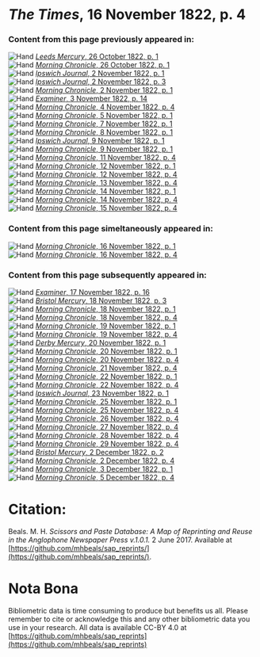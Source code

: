 # *The Times*, 16 November 1822, p. 4  
  
### Content from this page previously appeared in:  
![Hand](http://scissorsandpaste.net/wp-content/uploads/2017/06/smallhandpointer.png) [*Leeds Mercury*, 26 October 1822, p. 1](https://mhbeals.github.io/sap_html/Leeds-Mercury/Leeds-Mercury-26-October-1822-p-1)  
![Hand](http://scissorsandpaste.net/wp-content/uploads/2017/06/smallhandpointer.png) [*Morning Chronicle*, 26 October 1822, p. 1](https://mhbeals.github.io/sap_html/Morning-Chronicle/Morning-Chronicle-26-October-1822-p-1)  
![Hand](http://scissorsandpaste.net/wp-content/uploads/2017/06/smallhandpointer.png) [*Ipswich Journal*, 2 November 1822, p. 1](https://mhbeals.github.io/sap_html/Ipswich-Journal/Ipswich-Journal-2-November-1822-p-1)  
![Hand](http://scissorsandpaste.net/wp-content/uploads/2017/06/smallhandpointer.png) [*Ipswich Journal*, 2 November 1822, p. 3](https://mhbeals.github.io/sap_html/Ipswich-Journal/Ipswich-Journal-2-November-1822-p-3)  
![Hand](http://scissorsandpaste.net/wp-content/uploads/2017/06/smallhandpointer.png) [*Morning Chronicle*, 2 November 1822, p. 1](https://mhbeals.github.io/sap_html/Morning-Chronicle/Morning-Chronicle-2-November-1822-p-1)  
![Hand](http://scissorsandpaste.net/wp-content/uploads/2017/06/smallhandpointer.png) [*Examiner*, 3 November 1822, p. 14](https://mhbeals.github.io/sap_html/Examiner/Examiner-3-November-1822-p-14)  
![Hand](http://scissorsandpaste.net/wp-content/uploads/2017/06/smallhandpointer.png) [*Morning Chronicle*, 4 November 1822, p. 4](https://mhbeals.github.io/sap_html/Morning-Chronicle/Morning-Chronicle-4-November-1822-p-4)  
![Hand](http://scissorsandpaste.net/wp-content/uploads/2017/06/smallhandpointer.png) [*Morning Chronicle*, 5 November 1822, p. 1](https://mhbeals.github.io/sap_html/Morning-Chronicle/Morning-Chronicle-5-November-1822-p-1)  
![Hand](http://scissorsandpaste.net/wp-content/uploads/2017/06/smallhandpointer.png) [*Morning Chronicle*, 7 November 1822, p. 1](https://mhbeals.github.io/sap_html/Morning-Chronicle/Morning-Chronicle-7-November-1822-p-1)  
![Hand](http://scissorsandpaste.net/wp-content/uploads/2017/06/smallhandpointer.png) [*Morning Chronicle*, 8 November 1822, p. 1](https://mhbeals.github.io/sap_html/Morning-Chronicle/Morning-Chronicle-8-November-1822-p-1)  
![Hand](http://scissorsandpaste.net/wp-content/uploads/2017/06/smallhandpointer.png) [*Ipswich Journal*, 9 November 1822, p. 1](https://mhbeals.github.io/sap_html/Ipswich-Journal/Ipswich-Journal-9-November-1822-p-1)  
![Hand](http://scissorsandpaste.net/wp-content/uploads/2017/06/smallhandpointer.png) [*Morning Chronicle*, 9 November 1822, p. 1](https://mhbeals.github.io/sap_html/Morning-Chronicle/Morning-Chronicle-9-November-1822-p-1)  
![Hand](http://scissorsandpaste.net/wp-content/uploads/2017/06/smallhandpointer.png) [*Morning Chronicle*, 11 November 1822, p. 4](https://mhbeals.github.io/sap_html/Morning-Chronicle/Morning-Chronicle-11-November-1822-p-4)  
![Hand](http://scissorsandpaste.net/wp-content/uploads/2017/06/smallhandpointer.png) [*Morning Chronicle*, 12 November 1822, p. 1](https://mhbeals.github.io/sap_html/Morning-Chronicle/Morning-Chronicle-12-November-1822-p-1)  
![Hand](http://scissorsandpaste.net/wp-content/uploads/2017/06/smallhandpointer.png) [*Morning Chronicle*, 12 November 1822, p. 4](https://mhbeals.github.io/sap_html/Morning-Chronicle/Morning-Chronicle-12-November-1822-p-4)  
![Hand](http://scissorsandpaste.net/wp-content/uploads/2017/06/smallhandpointer.png) [*Morning Chronicle*, 13 November 1822, p. 4](https://mhbeals.github.io/sap_html/Morning-Chronicle/Morning-Chronicle-13-November-1822-p-4)  
![Hand](http://scissorsandpaste.net/wp-content/uploads/2017/06/smallhandpointer.png) [*Morning Chronicle*, 14 November 1822, p. 1](https://mhbeals.github.io/sap_html/Morning-Chronicle/Morning-Chronicle-14-November-1822-p-1)  
![Hand](http://scissorsandpaste.net/wp-content/uploads/2017/06/smallhandpointer.png) [*Morning Chronicle*, 14 November 1822, p. 4](https://mhbeals.github.io/sap_html/Morning-Chronicle/Morning-Chronicle-14-November-1822-p-4)  
![Hand](http://scissorsandpaste.net/wp-content/uploads/2017/06/smallhandpointer.png) [*Morning Chronicle*, 15 November 1822, p. 4](https://mhbeals.github.io/sap_html/Morning-Chronicle/Morning-Chronicle-15-November-1822-p-4)  
  
### Content from this page simeltaneously appeared in:  
![Hand](http://scissorsandpaste.net/wp-content/uploads/2017/06/smallhandpointer.png) [*Morning Chronicle*, 16 November 1822, p. 1](https://mhbeals.github.io/sap_html/Morning-Chronicle/Morning-Chronicle-16-November-1822-p-1)  
![Hand](http://scissorsandpaste.net/wp-content/uploads/2017/06/smallhandpointer.png) [*Morning Chronicle*, 16 November 1822, p. 4](https://mhbeals.github.io/sap_html/Morning-Chronicle/Morning-Chronicle-16-November-1822-p-4)  
  
### Content from this page subsequently appeared in:  
![Hand](http://scissorsandpaste.net/wp-content/uploads/2017/06/smallhandpointer.png) [*Examiner*, 17 November 1822, p. 16](https://mhbeals.github.io/sap_html/Examiner/Examiner-17-November-1822-p-16)  
![Hand](http://scissorsandpaste.net/wp-content/uploads/2017/06/smallhandpointer.png) [*Bristol Mercury*, 18 November 1822, p. 3](https://mhbeals.github.io/sap_html/Bristol-Mercury/Bristol-Mercury-18-November-1822-p-3)  
![Hand](http://scissorsandpaste.net/wp-content/uploads/2017/06/smallhandpointer.png) [*Morning Chronicle*, 18 November 1822, p. 1](https://mhbeals.github.io/sap_html/Morning-Chronicle/Morning-Chronicle-18-November-1822-p-1)  
![Hand](http://scissorsandpaste.net/wp-content/uploads/2017/06/smallhandpointer.png) [*Morning Chronicle*, 18 November 1822, p. 4](https://mhbeals.github.io/sap_html/Morning-Chronicle/Morning-Chronicle-18-November-1822-p-4)  
![Hand](http://scissorsandpaste.net/wp-content/uploads/2017/06/smallhandpointer.png) [*Morning Chronicle*, 19 November 1822, p. 1](https://mhbeals.github.io/sap_html/Morning-Chronicle/Morning-Chronicle-19-November-1822-p-1)  
![Hand](http://scissorsandpaste.net/wp-content/uploads/2017/06/smallhandpointer.png) [*Morning Chronicle*, 19 November 1822, p. 4](https://mhbeals.github.io/sap_html/Morning-Chronicle/Morning-Chronicle-19-November-1822-p-4)  
![Hand](http://scissorsandpaste.net/wp-content/uploads/2017/06/smallhandpointer.png) [*Derby Mercury*, 20 November 1822, p. 1](https://mhbeals.github.io/sap_html/Derby-Mercury/Derby-Mercury-20-November-1822-p-1)  
![Hand](http://scissorsandpaste.net/wp-content/uploads/2017/06/smallhandpointer.png) [*Morning Chronicle*, 20 November 1822, p. 1](https://mhbeals.github.io/sap_html/Morning-Chronicle/Morning-Chronicle-20-November-1822-p-1)  
![Hand](http://scissorsandpaste.net/wp-content/uploads/2017/06/smallhandpointer.png) [*Morning Chronicle*, 20 November 1822, p. 4](https://mhbeals.github.io/sap_html/Morning-Chronicle/Morning-Chronicle-20-November-1822-p-4)  
![Hand](http://scissorsandpaste.net/wp-content/uploads/2017/06/smallhandpointer.png) [*Morning Chronicle*, 21 November 1822, p. 4](https://mhbeals.github.io/sap_html/Morning-Chronicle/Morning-Chronicle-21-November-1822-p-4)  
![Hand](http://scissorsandpaste.net/wp-content/uploads/2017/06/smallhandpointer.png) [*Morning Chronicle*, 22 November 1822, p. 1](https://mhbeals.github.io/sap_html/Morning-Chronicle/Morning-Chronicle-22-November-1822-p-1)  
![Hand](http://scissorsandpaste.net/wp-content/uploads/2017/06/smallhandpointer.png) [*Morning Chronicle*, 22 November 1822, p. 4](https://mhbeals.github.io/sap_html/Morning-Chronicle/Morning-Chronicle-22-November-1822-p-4)  
![Hand](http://scissorsandpaste.net/wp-content/uploads/2017/06/smallhandpointer.png) [*Ipswich Journal*, 23 November 1822, p. 1](https://mhbeals.github.io/sap_html/Ipswich-Journal/Ipswich-Journal-23-November-1822-p-1)  
![Hand](http://scissorsandpaste.net/wp-content/uploads/2017/06/smallhandpointer.png) [*Morning Chronicle*, 25 November 1822, p. 1](https://mhbeals.github.io/sap_html/Morning-Chronicle/Morning-Chronicle-25-November-1822-p-1)  
![Hand](http://scissorsandpaste.net/wp-content/uploads/2017/06/smallhandpointer.png) [*Morning Chronicle*, 25 November 1822, p. 4](https://mhbeals.github.io/sap_html/Morning-Chronicle/Morning-Chronicle-25-November-1822-p-4)  
![Hand](http://scissorsandpaste.net/wp-content/uploads/2017/06/smallhandpointer.png) [*Morning Chronicle*, 26 November 1822, p. 4](https://mhbeals.github.io/sap_html/Morning-Chronicle/Morning-Chronicle-26-November-1822-p-4)  
![Hand](http://scissorsandpaste.net/wp-content/uploads/2017/06/smallhandpointer.png) [*Morning Chronicle*, 27 November 1822, p. 4](https://mhbeals.github.io/sap_html/Morning-Chronicle/Morning-Chronicle-27-November-1822-p-4)  
![Hand](http://scissorsandpaste.net/wp-content/uploads/2017/06/smallhandpointer.png) [*Morning Chronicle*, 28 November 1822, p. 4](https://mhbeals.github.io/sap_html/Morning-Chronicle/Morning-Chronicle-28-November-1822-p-4)  
![Hand](http://scissorsandpaste.net/wp-content/uploads/2017/06/smallhandpointer.png) [*Morning Chronicle*, 29 November 1822, p. 4](https://mhbeals.github.io/sap_html/Morning-Chronicle/Morning-Chronicle-29-November-1822-p-4)  
![Hand](http://scissorsandpaste.net/wp-content/uploads/2017/06/smallhandpointer.png) [*Bristol Mercury*, 2 December 1822, p. 2](https://mhbeals.github.io/sap_html/Bristol-Mercury/Bristol-Mercury-2-December-1822-p-2)  
![Hand](http://scissorsandpaste.net/wp-content/uploads/2017/06/smallhandpointer.png) [*Morning Chronicle*, 2 December 1822, p. 4](https://mhbeals.github.io/sap_html/Morning-Chronicle/Morning-Chronicle-2-December-1822-p-4)  
![Hand](http://scissorsandpaste.net/wp-content/uploads/2017/06/smallhandpointer.png) [*Morning Chronicle*, 3 December 1822, p. 1](https://mhbeals.github.io/sap_html/Morning-Chronicle/Morning-Chronicle-3-December-1822-p-1)  
![Hand](http://scissorsandpaste.net/wp-content/uploads/2017/06/smallhandpointer.png) [*Morning Chronicle*, 5 December 1822, p. 4](https://mhbeals.github.io/sap_html/Morning-Chronicle/Morning-Chronicle-5-December-1822-p-4)  


# Citation: 

Beals. M. H. *Scissors and Paste Database: A Map of Reprinting and Reuse in the Anglophone Newspaper Press v.1.0.1.* 2 June 2017. Available at [https://github.com/mhbeals/sap_reprints/](https://github.com/mhbeals/sap_reprints/). 

# Nota Bona

Bibliometric data is time consuming to produce but benefits us all. Please remember to cite or acknowledge this and any other bibliometric data you use in your research. All data is available CC-BY 4.0 at [https://github.com/mhbeals/sap_reprints](https://github.com/mhbeals/sap_reprints)